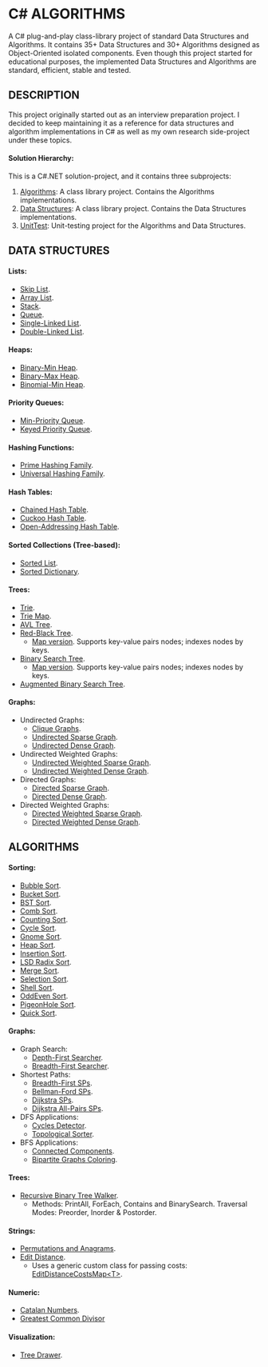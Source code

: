 # C# ALGORITHMS 

A C# plug-and-play class-library project of standard Data Structures and Algorithms. It contains 35+ Data Structures and 30+ Algorithms designed as Object-Oriented isolated components. Even though this project started for educational purposes, the implemented Data Structures and Algorithms are standard, efficient, stable and tested.

## DESCRIPTION

This project originally started out as an interview preparation project. I decided to keep maintaining it as a reference for data structures and algorithm implementations in C# as well as my own research side-project under these topics.

#### Solution Hierarchy:

This is a C#.NET solution-project, and it contains three subprojects:

  1. [Algorithms](Algorithms): A class library project. Contains the Algorithms implementations.
  2. [Data Structures](DataStructures): A class library project. Contains the Data Structures implementations.
  3. [UnitTest](UnitTest): Unit-testing project for the Algorithms and Data Structures.
  
## DATA STRUCTURES

#### Lists:
  * [Skip List](DataStructures/Lists/SkipList.cs).
  * [Array List](DataStructures/Lists/ArrayList.cs).
  * [Stack](DataStructures/Lists/Stack.cs).
  * [Queue](DataStructures/Lists/Queue.cs).
  * [Single-Linked List](DataStructures/Lists/SLinkedList.cs).
  * [Double-Linked List](DataStructures/Lists/DLinkedList.cs).

#### Heaps:
  * [Binary-Min Heap](DataStructures/Heaps/BinaryMinHeap.cs).
  * [Binary-Max Heap](DataStructures/Heaps/BinaryMaxHeap.cs).
  * [Binomial-Min Heap](DataStructures/Heaps/BinomialMinHeap.cs).
 
#### Priority Queues:
  * [Min-Priority Queue](DataStructures/Heaps/MinPriorityQueue.cs).
  * [Keyed Priority Queue](DataStructures/Heaps/KeyedPriorityQueue.cs).
 
#### Hashing Functions:
  * [Prime Hashing Family](DataStructures/Hashing/PrimeHashingFamily.cs).
  * [Universal Hashing Family](DataStructures/Hashing/UniversalHashingFamily.cs).

#### Hash Tables:
  * [Chained Hash Table](DataStructures/Dictionaries/ChainedHashTable.cs).
  * [Cuckoo Hash Table](DataStructures/Dictionaries/CuckooHashTable.cs).
  * [Open-Addressing Hash Table](DataStructures/Dictionaries/OpenAddressingHashTable.cs).

#### Sorted Collections (Tree-based):
  * [Sorted List](DataStructures/SortedCollections/SortedList.cs).
  * [Sorted Dictionary](DataStructures/SortedCollections/SortedDictionary.cs).

#### Trees:
  * [Trie](DataStructures/Trees/Trie.cs).
  * [Trie Map](DataStructures/Trees/TrieMap.cs).
  * [AVL Tree](DataStructures/Trees/AVLTree.cs).
  * [Red-Black Tree](DataStructures/Trees/RedBlackTree.cs).
    * [Map version](DataStructures/Trees/RedBlackTreeMap.cs). Supports key-value pairs nodes; indexes nodes by keys.
  * [Binary Search Tree](DataStructures/Trees/BinarySearchTree.cs).
    * [Map version](DataStructures/Trees/BinarySearchTreeMap.cs). Supports key-value pairs nodes; indexes nodes by keys.
  * [Augmented Binary Search Tree](DataStructures/Trees/AugmentedBinarySearchTree.cs).
 
#### Graphs:
  * Undirected Graphs:
    + [Clique Graphs](DataStructures/Graphs/CliqueGraph.cs).
    + [Undirected Sparse Graph](DataStructures/Graphs/UndirectedSparseGraph.cs).
    + [Undirected Dense Graph](DataStructures/Graphs/UndirectedDenseGraph.cs).
  * Undirected Weighted Graphs:
    + [Undirected Weighted Sparse Graph](DataStructures/Graphs/UndirectedWeightedSparseGraph.cs).
    + [Undirected Weighted Dense Graph](DataStructures/Graphs/UndirectedWeightedDenseGraph.cs).
  * Directed Graphs:
    + [Directed Sparse Graph](DataStructures/Graphs/DirectedSparseGraph.cs).
    + [Directed Dense Graph](DataStructures/Graphs/DirectedDenseGraph.cs).
  * Directed Weighted Graphs:
    + [Directed Weighted Sparse Graph](DataStructures/Graphs/DirectedWeightedSparseGraph.cs).
    + [Directed Weighted Dense Graph](DataStructures/Graphs/DirectedWeightedDenseGraph.cs).


## ALGORITHMS

#### Sorting:
  * [Bubble Sort](Algorithms/Sorting/BubbleSorter.cs).
  * [Bucket Sort](Algorithms/Sorting/BucketSorter.cs).
  * [BST Sort](Algorithms/Sorting/BinarySearchTreeSorter.cs).
  * [Comb Sort](Algorithms/Sorting/CombSorter.cs).
  * [Counting Sort](Algorithms/Sorting/CountingSorter.cs).
  * [Cycle Sort](Algorithms/Sorting/CycleSorter.cs).
  * [Gnome Sort](Algorithms/Sorting/GnomeSorter.cs).
  * [Heap Sort](Algorithms/Sorting/HeapSorter.cs).
  * [Insertion Sort](Algorithms/Sorting/InsertionSorter.cs).
  * [LSD Radix Sort](Algorithms/Sorting/LSDRadixSorter.cs).
  * [Merge Sort](Algorithms/Sorting/MergeSorter.cs).
  * [Selection Sort](Algorithms/Sorting/SelectionSorter.cs).
  * [Shell Sort](Algorithms/Sorting/ShellSorter.cs).
  * [OddEven Sort](Algorithms/Sorting/OddEvenSorter.cs).
  * [PigeonHole Sort](Algorithms/Sorting/PigeonHoleSorter.cs).
  * [Quick Sort](Algorithms/Sorting/QuickSorter.cs).

#### Graphs:
  * Graph Search:
    + [Depth-First Searcher](Algorithms/Graphs/DepthFirstSearcher.cs).
    + [Breadth-First Searcher](Algorithms/Graphs/BreadthFirstSearcher.cs).
  * Shortest Paths:
    + [Breadth-First SPs](Algorithms/Graphs/BreadthFirstShortestPaths.cs).
    + [Bellman-Ford SPs](Algorithms/Graphs/BellmanFordShortestPaths.cs).
    + [Dijkstra SPs](Algorithms/Graphs/DijkstraShortestPaths.cs).
    + [Dijkstra All-Pairs SPs](Algorithms/Graphs/DijkstraAllPairsShortestPaths.cs).
  * DFS Applications:
    + [Cycles Detector](Algorithms/Graphs/CyclesDetector.cs).
    + [Topological Sorter](Algorithms/Graphs/TopologicalSorter.cs).
  * BFS Applications:
    + [Connected Components](Algorithms/Graphs/ConnectedComponents.cs).
    + [Bipartite Graphs Coloring](Algorithms/Graphs/BipartiteColoring.cs).

#### Trees:
  * [Recursive Binary Tree Walker](Algorithms/Trees/BinaryTreeRecursiveWalker.cs).
    + Methods: PrintAll, ForEach, Contains and BinarySearch. Traversal Modes: Preorder, Inorder & Postorder.

#### Strings:
  * [Permutations and Anagrams](Algorithms/Strings/Permutations.cs).
  * [Edit Distance](Algorithms/Strings/EditDistance.cs).
    + Uses a generic custom class for passing costs: [EditDistanceCostsMap\<T\>](Algorithms/Strings/EditDistanceCostsMap.cs).

#### Numeric:
  * [Catalan Numbers](Algorithms/Numeric/CatalanNumbers.cs).
  * [Greatest Common Divisor](Algorithms/Numeric/GreatestCommonDivisor.cs)

#### Visualization:
  * [Tree Drawer](DataStructures/Trees/TreeDrawer.cs).

